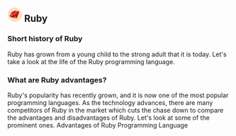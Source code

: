 ## ![Logo of Ruby](../images/Ruby.png) Ruby
### Short history of Ruby
Ruby has grown from a young child to the strong adult that it is today. Let's take a look at the life of the Ruby programming language.
### What are Ruby advantages?
Ruby's popularity has recently grown, and it is now one of the most popular programming languages. As the technology advances, there are many competitors of Ruby in the market which cuts the chase down to compare the advantages and disadvantages of Ruby. Let's look at some of the prominent ones. Advantages of Ruby Programming Language
